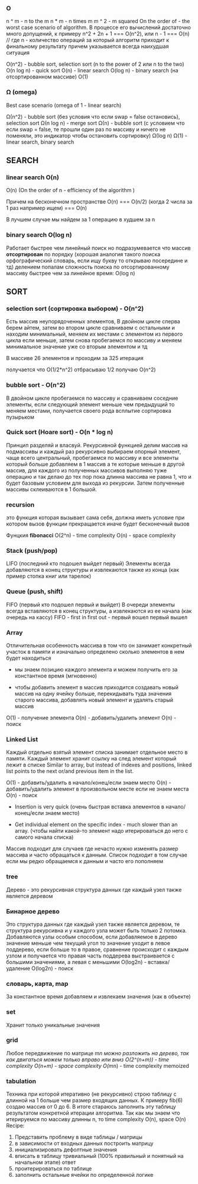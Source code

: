 ### O
n ^ m - n to the m
n * m - n times m
m ^ 2 - m squared
On the order of - the worst case scenario of algorithm. В процессе его вычислений достаточно много допущений, к примеру n^2 + 2n + 1 === O(n^2), или n - 1 === O(n) // где n - количество операций за который алгоритм приходит к финальному результату причем указывается всегда наихудшая ситуация

O(n^2) - bubble sort, selection sort (n to the power of 2 или n to the two)
O(n log n) - quick sort
O(n) - linear search
O(log n) - binary search (на отсортированном массиве)
O(1)

### Ω (omega)
Best case scenario (omega of 1 - linear search)

Ω(n^2) - bubble sort (без условия что если swap = false остановись), selection sort
Ω(n log n) - merge sort
Ω(n) - bubble sort (c условием что если swap = false, те прошли один раз по массиву и ничего не поменяли, это индикатор чтобы остановить сортировку)
Ω(log n) 
Ω(1) - linear search, binary search



## SEARCH

### linear search O(n)
O(n) (On the order of n - efficiency of the algorithm )

Причем на бесконечном пространстве O(n) === O(n/2) (когда 2 числа за 1 раз например ищем) === O(n)

В лучшем случае мы найдем за 1 операцию в худшем за n

### binary search O(log n)
Работает быстрее чем линейный поиск но подразумевается что массив **отсортирован** по порядку (хорошая аналогия такого поиска орфографический словарь, если ищу букву то открываю посередине и тд)
делением попалам
сложность поиска по отсортированному массиву быстрее чем за линейное время:
O(log n)



## SORT

### selection sort (сортировка выбором) - O(n^2)
Есть массив неупорядоченных элементов, В двойном цикле сперва берем айтем, затем во втором цикле сравниваем с остальными и находим минимальный, меняем их местами с элементом из первого цикла если меньше, затем снова пробегаемся по массиву и меняем минимальное значение уже со вторым элементом и тд

В массиве 26 элементов и проходим за 325 итерация

получается что O(1/2*n^2) отбрасываю 1/2 получаю O(n^2)

### bubble sort - O(n^2)
В двойном цикле пробегаемся по массиву и сравниваем соседние элементы, если следующий элемент меньше чем предыдущий то меняем местами, получается своего рода всплытие
сортировка пузырьком 

### Quick sort (Hoare sort) - O(n * log n)
Принцип разделяй и власвуй. Рекурсивной функцией делим массив на подмассивы и каждый раз рекурсивно выбираем опорный элемент, чаще всего центральный, пробегаемся по массиву и все элементы который больше добавляем в 1 массив а те которые меньше в другой массив, для каждого из полученных массивов выполняю туже операцию и так делаю до тех пор пока длинна массива не равна 1, что и будет базовым условием для выхода из рекурсии. Затем полученные массивы склеиваются в 1 большой.

### recursion
это функция которая вызывает сама себя, должна иметь условие при котором вызов функции прекращается иначе будет бесконечный вызов

Фунцкия **fibonacci** 
O(2^n) - time complexity
O(n) - space complexity

### Stack (push/pop)
LIFO (последний кто подошел выйдет первый)
Элементы всегда добавляются в конец структуры и извлекаются также из конца (как пример стопка книг или тарелок)

### Queue (push, shift)
FIFO (первый кто подошел первый и выйдет)
В очереди элементы всегда вставляются в конец структуры, а извлекаются из ее начала (как очередь на кассу) 
FIFO - first in first out - первый вошел первый вышел

### Array
Отличительная особенность массива в том что он занимает конкретный участок в памяти и изначально определено сколько элементов в нем будет находиться
+ мы знаем позицию каждого элемента и можем получить его за константное время (мгновенно)
- чтобы добавить элемент в массив приходится создавать новый массив на одну ячейку больше, перекидывать туда значения старого массива, добавлять новый элемент и удалять старый массив

O(1) - получение элемента
O(n) - добавить/удалить элемент
O(n) - поиск

### Linked List
Каждый отдельно взятый элемент списка занимает отдельное место в памяти. Каждый элемент хранит ссылку на след элемент который лежит в списке
Similar to array, but instead of indexes and positions, linked list points to the next or/and previous item in the list.

O(1) - добавить/удалить в начало/конец/если знаем место
O(n) - добавить/удалить элемент в произвольном месте если не знаем места
O(n) - поиск

+ Insertion is very quick (очень быстрая вставка элементов в начало/конец/если знаем место)
- Get individual element on the specific index - much slower than an array. (чтобы найти какой-то элемент надо итерироваться до него с самого начала списка)

Массив подходит для случаев где нечасто нужно изменять размер массива и часто обращаться к данным. Список подходит в том случае если мы редко обращаемся к данным и часто его пополняем

### tree
Дерево - это рекурсивная структура данных где каждый узел также является деревом

### Бинарное дерево
Это структура данных где каждый узел также является деревом, те структура рекурсивна и у каждого узла может быть только 2 потомка. Добавляются узлы особым способом, если добавляемое в дерево значение меньше чем текущий угол то значение уходит в левое поддерево, если больше то в правое, сравнение происходит с каждым узлом и получается что правая часть поддерева выстраивается с большими значениями, а левая с меньшими
O(log2n) - вставка/удаление
O(log2n) - поиск

### словарь, карта, map
За константное время добавляем и извлекаем значения (как в объекте)

### set 
Хранит только уникальные значения

### grid
Любое передвижение по матрице m*n можно разложить на дерево, так как двигаться можем только вправо или вниз
O(2^(n+m)) - time complexity
O(n+m) - space complexity
O(m*n) - time complexity memoized

### tabulation 
Техника при которой итеративно (не рекурсивно) строю таблицу с длинной на 1 больше чем размер входящих данных. К примеру fib(6) создаю массив от 0 до 6. В итоге стараюсь заполнить эту таблицу результатом конкретной итерации алгоритма. Так как мы знаем что итерируемся по массиву длинны n, то time complexity O(n), space O(n)
Recipe:
1) Представить проблему в виде таблицы / матрицы
2) в зависимости от входных данных построить матрицу
3) инициализировать дефолтные значения
4) вписать в таблицу тривиальный (100% правильный и понятный на начальном этапе) ответ
5) проитерироваться по таблице
6) заполнить остальные ячейки по определенной логике 
